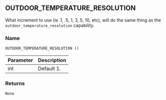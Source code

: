 ## OUTDOOR\_TEMPERATURE\_RESOLUTION

What increment to use (ie .1, .5, 1, 3, 5, 10, etc), will do the same thing as the `outdoor_temperature_resolution` capability.


### Name

`OUTDOOR_TEMPERATURE_RESOLUTION ()` 


| Parameter | Description |
| --------- | ----------- |
| int       | Default 1.  |


### Returns

`None`



